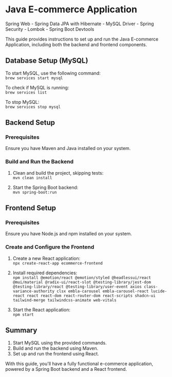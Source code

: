 # Java E-commerce Application

Spring Web - Spring Data JPA with Hibernate - MySQL Driver - Spring Security - Lombok - Spring Boot Devtools 

This guide provides instructions to set up and run the Java E-commerce Application, including both the backend and frontend components.

## Database Setup (MySQL) 

To start MySQL, use the following command:  
`brew services start mysql` 

To check if MySQL is running:  
`brew services list` 
 
To stop MySQL:  
`brew services stop mysql`
 
## Backend Setup

### Prerequisites
Ensure you have Maven and Java installed on your system.

### Build and Run the Backend
1. Clean and build the project, skipping tests:  
   `mvn clean install`
   
2. Start the Spring Boot backend:  
   `mvn spring-boot:run`

## Frontend Setup

### Prerequisites
Ensure you have Node.js and npm installed on your system.

### Create and Configure the Frontend
1. Create a new React application:  
   `npx create-react-app ecommerce-frontend`
   
2. Install required dependencies:  
   `npm install @emotion/react @emotion/styled @headlessui/react @mui/material @radix-ui/react-slot @testing-library/jest-dom @testing-library/react @testing-library/user-event axios class-variance-authority clsx embla-carousel embla-carousel-react lucide-react react react-dom react-router-dom react-scripts shadcn-ui tailwind-merge tailwindcss-animate web-vitals`
   
3. Start the React application:  
   `npm start`

## Summary

1. Start MySQL using the provided commands.  
2. Build and run the backend using Maven.  
3. Set up and run the frontend using React.

With this guide, you'll have a fully functional e-commerce application, powered by a Spring Boot backend and a React frontend.

